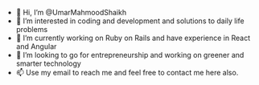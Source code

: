 - 👋 Hi, I’m @UmarMahmoodShaikh
- 👀 I’m interested in coding and development and solutions to daily life problems
- 💎 I’m currently working on Ruby on Rails and have experience in React and Angular
- 💞️ I’m looking to go for entrepreneurship and working on greener and smarter technology 
- 📫 Use my email to reach me and feel free to contact me here also.

<!---
UmarMahmoodShaikh/UmarMahmoodShaikh is a ✨ special ✨ repository because its `README.md` (this file) appears on your GitHub profile.
You can click the Preview link to take a look at your changes.
--->
